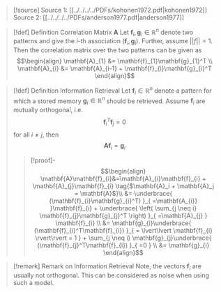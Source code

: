 >[!source]
>Source 1: [[../../../../PDFs/kohonen1972.pdf|kohonen1972]]
>Source 2: [[../../../../PDFs/anderson1977.pdf|anderson1977]]

>[!def] Definition Correlation Matrix $\mathbf{A}$
>Let $\mathbf{f}_{i},\mathbf{g}_{i}\in\mathbb{R}^n$ denote two patterns and give the $i$-th association $(\mathbf{f}_{i}, \mathbf{g}_{i})$. Further, assume $\lvert\lvert f \rvert\rvert = 1.$ Then the correlation matrix over the two patterns can be given as
>$$\begin{align}
> \mathbf{A}_{1} &= \mathbf{f}_{1}\mathbf{g}_{1}^T \\
> \mathbf{A}_{i} &= \mathbf{A}_{i-1} + \mathbf{f}_{i}\mathbf{g}_{i}^T
>\end{align}$$

>[!def] Definition Information Retrieval
> Let $\mathbf{f}_{i} \in \mathbb{R}^n$ denote a pattern for which a stored memory $\mathbf{g}_{i}\in\mathbb{R}^n$ should be retrieved. Assume $\mathbf{f}_{i}$ are mutually orthogonal, i.e.
> $$\mathbf{f}_{i}^T\mathbf{f}_{j} = 0$$ 
>for all $i \neq j$, then 
>$$\mathbf{A}\mathbf{f}_{i} =\mathbf{g}_{i}$$
>>[!proof]-
>>$$\begin{align}
>>\mathbf{A}\mathbf{f}_{i}&=\mathbf{A}_{i}\mathbf{f}_{i} + \mathbf{A}_{j}\mathbf{f}_{i} \tag{$\mathbf{A}_i + \mathbf{A}_j = \mathbf{A}$}\\
>> &= \underbrace{ (\mathbf{f}_{i}\mathbf{g}_{i}^T) }_{ =\mathbf{A_{i}} }\mathbf{f}_{i} + \underbrace{ \left( \sum_{j \neq i} \mathbf{f}_{j}\mathbf{g}_{j}^T \right) }_{ =\mathbf{A}_{j} } \mathbf{f}_{i} \\
>> &= \mathbf{g}_{i}\underbrace{ (\mathbf{f}_{i}^T\mathbf{f}_{i}) }_{ = \lvert\lvert \mathbf{f}_{i} \rvert\rvert = 1  } + \sum_{j \neq i} \mathbf{g}_{j}\underbrace{ (\mathbf{f}_{j}^T\mathbf{f}_{i}) }_{ =0 } \\
>> &= \mathbf{g}_{i}
>>\end{align}$$

>[!remark] Remark on Information Retrieval
> Note, the vectors $\mathbf{f}_{i}$ are usually not orthogonal. This can be considered as noise when using such a model.
